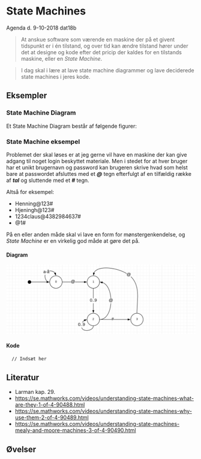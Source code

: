 # State Machines
Agenda d. 9-10-2018 dat18b

> At anskue software som værende en maskine der på et givent tidspunkt er i én tilstand, og over tid kan ændre tilstand hører under det at designe og kode efter det pricip der kaldes for en tilstands maskine, eller en _State Machine_.

> I dag skal i lære at lave state machine diagrammer og lave deciderede state machines i jeres kode.

## Eksempler
### State Machine Diagram
Et State Machine Diagram består af følgende figurer:

### State Machine eksempel
Problemet der skal løses er at jeg gerne vil have en maskine der kan give adgang til noget login beskyttet materiale. Men i stedet for at hver bruger har et unikt brugernavn og password kan brugeren skrive hvad som helst bare at passwordet afsluttes med et **_@_** tegn efterfulgt af en tilfældig række af **_tal_** og sluttende med et **_#_** tegn. 

Altså for eksempel: 

* Henning@123#
* Hjeningh@123#
* 1234claus@4382984637#
* @1#

På en eller anden måde skal vi lave en form for mønstergenkendelse, og _State Machine_ er en virkelig god måde at gøre det på.

#### Diagram
![](statemachine.png)

#### Kode

````   
  // Indsæt her

````   




## Literatur
* Larman kap. 29.
* https://se.mathworks.com/videos/understanding-state-machines-what-are-they-1-of-4-90488.html
* https://se.mathworks.com/videos/understanding-state-machines-why-use-them-2-of-4-90489.html
* https://se.mathworks.com/videos/understanding-state-machines-mealy-and-moore-machines-3-of-4-90490.html


## Øvelser

<!-- Kom på et ikke alt for kompliceret eksempel, lave et stae machine diagram og omsæt det til kode og vis det for os andre sidst på dagen. -->
